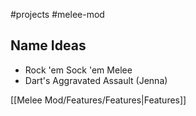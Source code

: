 #projects #melee-mod
## Name Ideas
- Rock 'em Sock 'em Melee
- Dart's Aggravated Assault (Jenna)

[[Melee Mod/Features/Features|Features]]